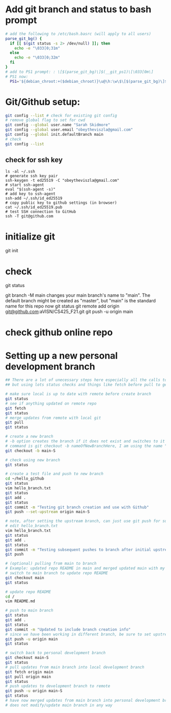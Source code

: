 # Add git branch and status to bash prompt
```bash
# add the following to /etc/bash.basrc (will apply to all users)
parse_git_bg() {
  if [[ $(git status -s 2> /dev/null) ]]; then
    echo -e "\033[0;31m"
  else
    echo -e "\033[0;32m"
  fi
}
# add to PS1 prompt: : \[$(parse_git_bg)\]$(__git_ps1)\[\033[0m\] 
# PS1 now: 
  PS1='${debian_chroot:+($debian_chroot)}\u@\h:\w\$\[$(parse_git_bg)\]$(__git_ps1)\[\033[0m\] '
```


# Git/Github setup: 
```bash
git config --list # check for existing git config
# remove global flag to set for cwd
git config --global user.name "Sarah Skidmore"
git config --global user.email "obeytheviszla@gmail.com"
git config --global init.defaultBranch main
# check
git config --list
```
## check for ssh key
```
ls -al ~/.ssh
# generate ssh key pair
ssh-keygen -t ed25519 -C "obeytheviszla@gmail.com"
# start ssh-agent
eval "$(ssh-agent -s)"
# add key to ssh-agent
ssh-add ~/.ssh/id_ed25519
# copy public key to github settings (in browser)
cat ~/.ssh/id_ed25519.pub
# test SSH connection to GitHub
ssh -T git@github.com
```
# initialize git 
git init
# check
git status

git branch -M main
changes your main branch's name to "main". The default branch might be created as "master", but "main" is the standard name for this repo now
git status
git remote add origin git@github.com:aVISN/CS425_F21.git
git push -u origin main
# check github online repo

# Setting up a new personal development branch
```bash
## There are a lot of unecessary steps here especially all the calls to git status
## but using lots status checks and things like fetch before pull to get a better understanding of process:
```
```bash
# make sure local is up to date with remote before create branch
git status
# see if anything updated on remote repo 
git fetch
git status
# merge updates from remote with local git
git pull
git status
```
```bash
# create a new branch
# -b option creates the branch if it does not exist and switches to it
# command is git checkout -b nameOfNewBranchHere, I am using the name "main-S" ("main-{my first initial}")
git checkout -b main-S

# check using new branch
git status
```
```bash
# create a test file and push to new branch
cd ~/hello_github
git status
vim hello_branch.txt
git status
git add .
git status
git commit -m "Testing git branch creation and use with Github"
git push --set-upstream origin main-S

# note, after setting the upstream branch, can just use git push for subsequent commits to branch
# edit hello_branch.txt
vim hello_branch.txt
git status
git add .
git status
git commit -m "Testing subsequent pushes to branch after initial upstream set "
git push 
```
```bash
# (optional) pulling from main to branch
# Example: updated repo README in main and merged updated main with my branch
# switch to main branch to update repo README
git checkout main
git status

# update repo README
cd /
vim README.md

# push to main branch
git status
git add .
git status
git commit -m "Updated to include branch creation info"
# since we have been working in different branch, be sure to set upstream with -u option
git push -u origin main
git status

# switch back to personal development branch
git checkout main-S
git status
# pull updates from main branch into local development branch
git fetch origin main
git pull origin main
git status
# push updates to development branch to remote 
git push -u origin main-S
git status
# have now merged updates from main branch into personal development branch
# does not modify/update main branch in any way
```
